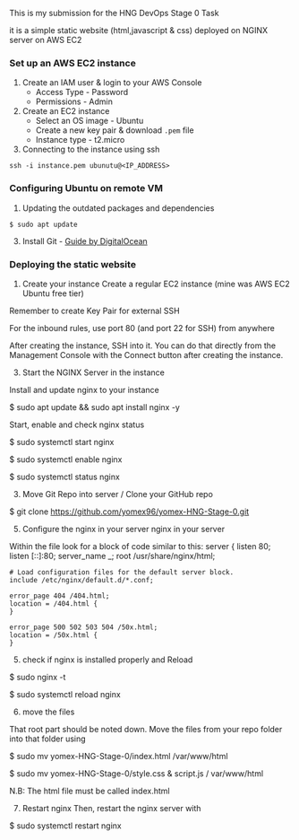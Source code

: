 This is my submission for the HNG DevOps Stage 0 Task

it is a simple static website (html,javascript & css) deployed on NGINX server on AWS EC2


### Set up an AWS EC2 instance

1. Create an IAM user & login to your AWS Console
    - Access Type - Password
    - Permissions - Admin
2. Create an EC2 instance
    - Select an OS image - Ubuntu
    - Create a new key pair & download `.pem` file
    - Instance type - t2.micro
3. Connecting to the instance using ssh
```
ssh -i instance.pem ubunutu@<IP_ADDRESS>
```

### Configuring Ubuntu on remote VM

1. Updating the outdated packages and dependencies
```
$ sudo apt update
```
3. Install Git - [Guide by DigitalOcean](https://www.digitalocean.com/community/tutorials/how-to-install-git-on-ubuntu-22-04) 

### Deploying the static website 

1. Create your instance
Create a regular EC2 instance (mine was AWS EC2 Ubuntu free tier)

Remember to create Key Pair for external SSH

For the inbound rules, use port 80 (and port 22 for SSH) from anywhere

After creating the instance, SSH into it. You can do that directly from the Management Console with the Connect button after creating the instance.

3. Start the NGINX Server in the instance

Install and update nginx to your instance 

$ sudo apt update &&  sudo apt install nginx -y

Start, enable and check  nginx status 

$ sudo systemctl start nginx

$ sudo systemctl enable nginx

$ sudo systemctl status nginx

3. Move Git Repo into server / Clone your GitHub repo

$ git clone https://github.com/yomex96/yomex-HNG-Stage-0.git
​

5. Configure the  nginx in your server 
 nginx in your server ​

Within the file look for a block of code similar to this:
server {
    listen       80;
    listen       [::]:80;
    server_name  _;
    root         /usr/share/nginx/html;

    # Load configuration files for the default server block.
    include /etc/nginx/default.d/*.conf;

    error_page 404 /404.html;
    location = /404.html {
    }

    error_page 500 502 503 504 /50x.html;
    location = /50x.html {
    }

5. check if nginx is installed properly and Reload 

$ sudo nginx -t

$ sudo systemctl reload nginx​

6. move the files 

That root part should be noted down.
Move the files from your repo folder into that folder using

$ sudo mv yomex-HNG-Stage-0/index.html   /var/www/html

$ sudo mv  yomex-HNG-Stage-0/style.css & script.js      / var/www/html

N.B: The html file must be called index.html

7. Restart nginx
   Then, restart the nginx server with
   
$ sudo systemctl restart nginx
